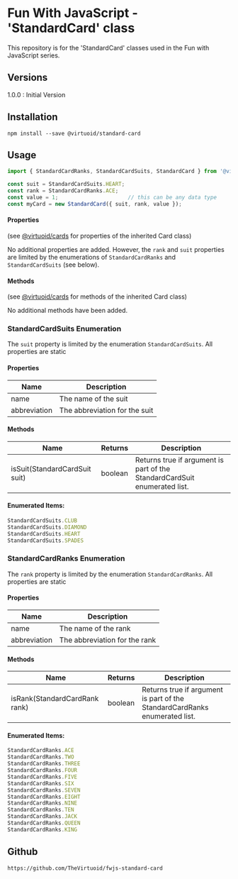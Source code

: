 # Fun With JavaScript - 'StandardCard' class

This repository is for the 'StandardCard' classes used in the Fun with JavaScript series.

## Versions

1.0.0 : Initial Version


## Installation

```
npm install --save @virtuoid/standard-card
```

## Usage

```javascript
import { StandardCardRanks, StandardCardSuits, StandardCard } from '@virtuoid/standard-card';

const suit = StandardCardSuits.HEART;
const rank = StandardCardRanks.ACE;
const value = 1;                      // this can be any data type
const myCard = new StandardCard({ suit, rank, value });
```

#### Properties

(see [@virtuoid/cards](https://github.com/TheVirtuoid/fwjs-card) for properties of the inherited Card class)

No additional properties are added. However, the ```rank``` and ```suit``` properties
are limited by the enumerations of ```StandardCardRanks``` and ```StandardCardSuits``` (see below).

#### Methods

(see [@virtuoid/cards](https://github.com/TheVirtuoid/fwjs-card) for methods of the inherited Card class)

No additional methods have been added.

### StandardCardSuits Enumeration

The ```suit``` property is limited by the enumeration ```StandardCardSuits```. All properties are static

#### Properties
| Name         | Description                   |
|--------------|-------------------------------|
| name         | The name of the suit          |
| abbreviation | The abbreviation for the suit |

#### Methods

| Name                                   | Returns          | Description                                                                                                                                                                                                     |
|----------------------------------------|------------------|-----------------------------------------------------------------------------------------------------------------------------------------------------------------------------------------------------------------|
| isSuit(StandardCardSuit suit) | boolean | Returns true if argument is part of the StandardCardSuit enumerated list. |

#### Enumerated Items:
```javascript
StandardCardSuits.CLUB
StandardCardSuits.DIAMOND
StandardCardSuits.HEART
StandardCardSuits.SPADES
```

### StandardCardRanks Enumeration

The ```rank``` property is limited by the enumeration ```StandardCardRanks```. All properties are static

#### Properties
| Name         | Description                   |
|--------------|-------------------------------|
| name         | The name of the rank          |
| abbreviation | The abbreviation for the rank |

#### Methods

| Name                              | Returns          | Description                                                                |
|-----------------------------------|------------------|----------------------------------------------------------------------------|
| isRank(StandardCardRank rank) | boolean | Returns true if argument is part of the StandardCardRanks enumerated list. |

#### Enumerated Items:
```javascript
StandardCardRanks.ACE
StandardCardRanks.TWO
StandardCardRanks.THREE
StandardCardRanks.FOUR
StandardCardRanks.FIVE
StandardCardRanks.SIX
StandardCardRanks.SEVEN
StandardCardRanks.EIGHT
StandardCardRanks.NINE
StandardCardRanks.TEN
StandardCardRanks.JACK
StandardCardRanks.QUEEN
StandardCardRanks.KING
```

## Github

```
https://github.com/TheVirtuoid/fwjs-standard-card
```

